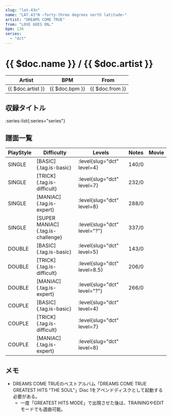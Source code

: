 ```yaml
---
slug: "lat-43n"
name: "LAT.43°N ~forty-three degrees north latitude~"
artist: "DREAMS COME TRUE"
from: "LOVE GOES ON…"
bpm: 136
series:
  - "dct"
---
```


# {{ $doc.name }} / {{ $doc.artist }}

|Artist|BPM|From|
|------|---|----|
|{{ $doc.artist }}|{{ $doc.bpm }}|{{ $doc.from }}|

## 収録タイトル

:series-list{:series="series"}

## 譜面一覧

|PlayStyle|Difficulty|Levels|Notes|Movie|
|---------|----------|------|-----|-----|
|SINGLE|[BASIC]{.tag.is-basic}|<div class="field is-grouped is-grouped-multiline">:level{slug="dct" level=4}</div>|140/0||
|SINGLE|[TRICK]{.tag.is-difficult}|<div class="field is-grouped is-grouped-multiline">:level{slug="dct" level=7}</div>|232/0||
|SINGLE|[MANIAC]{.tag.is-expert}|<div class="field is-grouped is-grouped-multiline">:level{slug="dct" level=8}</div>|288/0||
|SINGLE|[SUPER MANIAC]{.tag.is-challenge}|<div class="field is-grouped is-grouped-multiline">:level{slug="dct" level="?"}</div>|337/0||
|DOUBLE|[BASIC]{.tag.is-basic}|<div class="field is-grouped is-grouped-multiline">:level{slug="dct" level=5}</div>|143/0||
|DOUBLE|[TRICK]{.tag.is-difficult}|<div class="field is-grouped is-grouped-multiline">:level{slug="dct" level=8.5}</div>|206/0||
|DOUBLE|[MANIAC]{.tag.is-expert}|<div class="field is-grouped is-grouped-multiline">:level{slug="dct" level="?"}</div>|266/0||
|COUPLE|[BASIC]{.tag.is-basic}|<div class="field is-grouped is-grouped-multiline">:level{slug="dct" level=4}</div>|||
|COUPLE|[TRICK]{.tag.is-difficult}|<div class="field is-grouped is-grouped-multiline">:level{slug="dct" level=7}</div>|||
|COUPLE|[MANIAC]{.tag.is-expert}|<div class="field is-grouped is-grouped-multiline">:level{slug="dct" level=8}</div>|||

## メモ

- DREAMS COME TRUEのベストアルバム「DREAMS COME TRUE GREATEST HITS "THE SOUL"」Disc 1をアペンドディスクとして起動する必要がある。
  - 一度「GREATEST HITS MODE」で出現させた後は、TRAININGやEDITモードでも選曲可能。
